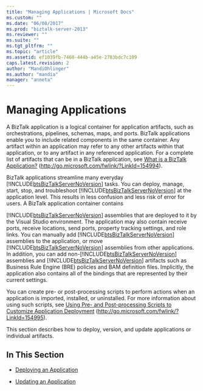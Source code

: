 ```yaml
---
title: "Managing Applications | Microsoft Docs"
ms.custom: ""
ms.date: "06/08/2017"
ms.prod: "biztalk-server-2013"
ms.reviewer: ""
ms.suite: ""
ms.tgt_pltfrm: ""
ms.topic: "article"
ms.assetid: ef1039fb-7460-444b-a45e-2783bdc7c109
caps.latest.revision: 2
author: "MandiOhlinger"
ms.author: "mandia"
manager: "anneta"
---
```

# Managing Applications
A BizTalk application is a logical container for application artifacts, such as orchestrations, pipelines, schemas, maps, and ports. BizTalk applications enable you to include related components in the same container. Any artifact within an application may refer to any other artifacts within that application, or to any artifact in any referenced application. For a complete list of artifacts that can be in a BizTalk application, see [What is a BizTalk Application?](http://go.microsoft.com/fwlink/?LinkId=154994) (http://go.microsoft.com/fwlink/?LinkId=154994).  
  
 BizTalk applications streamline many everyday [!INCLUDE[btsBizTalkServerNoVersion](../includes/btsbiztalkservernoversion-md.md)] tasks. You can deploy, manage, start, stop, and troubleshoot [!INCLUDE[btsBizTalkServerNoVersion](../includes/btsbiztalkservernoversion-md.md)] at the application level. This results in less confusion and less risk of error for users. A BizTalk application container contains  
  
 [!INCLUDE[btsBizTalkServerNoVersion](../includes/btsbiztalkservernoversion-md.md)] assemblies that are deployed to it by the Visual Studio environment. The application may also contain receive ports, receive locations, send ports, property tracking settings, and role links. You can manually add [!INCLUDE[btsBizTalkServerNoVersion](../includes/btsbiztalkservernoversion-md.md)] assemblies to the application, or move [!INCLUDE[btsBizTalkServerNoVersion](../includes/btsbiztalkservernoversion-md.md)] assemblies from other applications. In addition, you can add non-[!INCLUDE[btsBizTalkServerNoVersion](../includes/btsbiztalkservernoversion-md.md)] assemblies and [!INCLUDE[btsBizTalkServerNoVersion](../includes/btsbiztalkservernoversion-md.md)] artifacts such as Business Rule Engine (BRE) policies and BAM definition files. Implicitly, the application also contains all of the bindings that are represented by their current settings.  
  
 You can create pre- or post-processing scripts to perform actions when an application is imported, installed, or uninstalled. For more information about using such scripts, see [Using Pre- and Post-processing Scripts to Customize Application Deployment](http://go.microsoft.com/fwlink/?LinkId=154995) (http://go.microsoft.com/fwlink/?LinkId=154995).  
  
 This section describes how to deploy, version, and update applications or individual artifacts.  
  
## In This Section  
  
-   [Deploying an Application](../technical-guides/deploying-an-application.md)  
  
-   [Updating an Application](../technical-guides/updating-an-application.md)